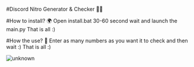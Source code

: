 #Discord Nitro Generator & Checker 🚀🎉

#How to install? 🌍
Open install.bat 30-60 second wait and launch the main.py
That is all :)

#How the use? 🤝
Enter as many numbers as you want it to check and then wait :)
That is all :)



![unknown](https://user-images.githubusercontent.com/105814796/169119402-57a2b1b3-0695-4f04-9f24-3d7bc15dea6c.png)
